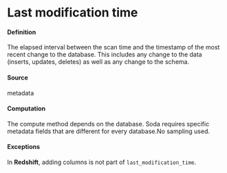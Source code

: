 # Last modification time

#### Definition <a href="#definition" id="definition"></a>

The elapsed interval between the scan time and the timestamp of the most recent change to the database. This includes any change to the data (inserts, updates, deletes) as well as any change to the schema.

#### Source <a href="#source" id="source"></a>

metadata

#### Computation <a href="#computation" id="computation"></a>

The compute method depends on the database. Soda requires specific metadata fields that are different for every database.No sampling used.

#### Exceptions <a href="#exceptions" id="exceptions"></a>

In **Redshift**, adding columns is not part of `last_modification_time`.
